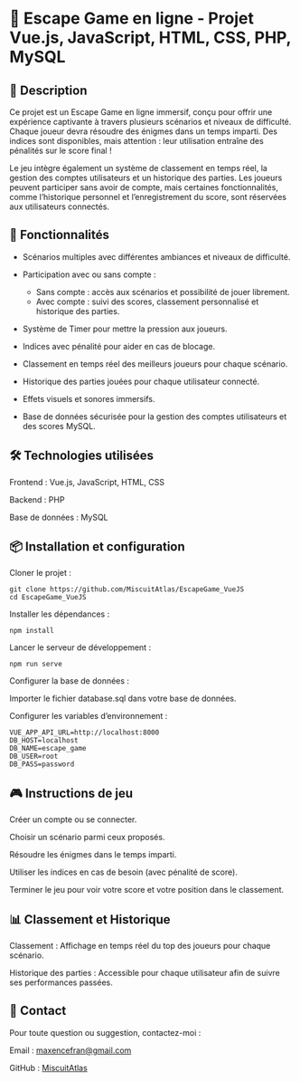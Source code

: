 # 🔐 Escape Game en ligne - Projet Vue.js, JavaScript, HTML, CSS, PHP, MySQL

## 📖 Description
Ce projet est un Escape Game en ligne immersif, conçu pour offrir une expérience captivante à travers plusieurs scénarios et niveaux de difficulté. Chaque joueur devra résoudre des énigmes dans un temps imparti. Des indices sont disponibles, mais attention : leur utilisation entraîne des pénalités sur le score final !

Le jeu intègre également un système de classement en temps réel, la gestion des comptes utilisateurs et un historique des parties. Les joueurs peuvent participer sans avoir de compte, mais certaines fonctionnalités, comme l’historique personnel et l’enregistrement du score, sont réservées aux utilisateurs connectés.

## 🚀 Fonctionnalités
* Scénarios multiples avec différentes ambiances et niveaux de difficulté.
  
* Participation avec ou sans compte :
  * Sans compte : accès aux scénarios et possibilité de jouer librement.
  * Avec compte : suivi des scores, classement personnalisé et historique des parties.

* Système de Timer pour mettre la pression aux joueurs.
  
* Indices avec pénalité pour aider en cas de blocage.
  
* Classement en temps réel des meilleurs joueurs pour chaque scénario.
  
* Historique des parties jouées pour chaque utilisateur connecté.
  
* Effets visuels et sonores immersifs.
  
* Base de données sécurisée pour la gestion des comptes utilisateurs et des scores MySQL.

## 🛠️ Technologies utilisées
Frontend : Vue.js, JavaScript, HTML, CSS

Backend : PHP

Base de données : MySQL

## 📦 Installation et configuration
Cloner le projet :
```
git clone https://github.com/MiscuitAtlas/EscapeGame_VueJS
cd EscapeGame_VueJS
```
Installer les dépendances :
```
npm install
```
Lancer le serveur de développement :
```
npm run serve
```
Configurer la base de données :

Importer le fichier database.sql dans votre base de données.

Configurer les variables d’environnement :
```
VUE_APP_API_URL=http://localhost:8000
DB_HOST=localhost
DB_NAME=escape_game
DB_USER=root
DB_PASS=password
```

## 🎮 Instructions de jeu
Créer un compte ou se connecter.

Choisir un scénario parmi ceux proposés.

Résoudre les énigmes dans le temps imparti.

Utiliser les indices en cas de besoin (avec pénalité de score).

Terminer le jeu pour voir votre score et votre position dans le classement.

## 📊 Classement et Historique
Classement : Affichage en temps réel du top des joueurs pour chaque scénario.

Historique des parties : Accessible pour chaque utilisateur afin de suivre ses performances passées.

## 📧 Contact
Pour toute question ou suggestion, contactez-moi :

Email : maxencefran@gmail.com

GitHub : [MiscuitAtlas](https://github.com/MiscuitAtlas)
